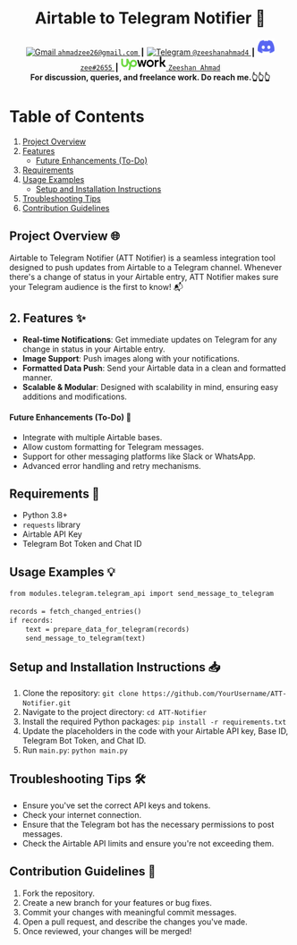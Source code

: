 <h1 align="center">Airtable to Telegram Notifier 🚀</h1>

<div align="center">
  <a href="https://mail.google.com/mail/u/?authuser=ahmadzee26@gmail.com">
    <img alt="Gmail" width="30px" src="https://edent.github.io/SuperTinyIcons/images/svg/gmail.svg" />
    <code>ahmadzee26@gmail.com</code>
  </a>
  <span> ┃ </span>
  
  <a href="https://t.me/zeeshanahmad4">
    <img alt="Telegram" width="30px" src="https://edent.github.io/SuperTinyIcons/images/svg/telegram.svg" />
    <code>@zeeshanahmad4</code>
  </a>
  <span> ┃ </span>
  
  <a href="https://discord.com">
    <img alt="Discord" width="30px" src="https://github.com/Zeeshanahmad4/RealEstateMate-WhatsApp-Group-Management-Bot/blob/main/discord-icon-svgrepo-com.svg" />
    <code>zee#2655</code>
  </a>
  <span> ┃ </span>
  
  <a href="https://www.upwork.com/freelancers/zeeshanahmad291">
    <img alt="Upwork" width="80px" src="https://github.com/Zeeshanahmad4/Zeeshanahmad4/blob/main/upwork.svg" />
    <code>Zeeshan Ahmad</code>
  </a>
  
  <br />
  <strong>For discussion, queries, and freelance work. Do reach me.👆👆👆</strong>
</div>

# Table of Contents

1. [Project Overview](#project-overview-)
2. [Features](#features-)
    - [Future Enhancements (To-Do)](#future-enhancements-to-do-)
3. [Requirements](#requirements-)
4. [Usage Examples](#usage-examples-)
    - [Setup and Installation Instructions](#setup-and-installation-instructions-)
6. [Troubleshooting Tips](#troubleshooting-tips-)
7. [Contribution Guidelines](#contribution-guidelines-)

## Project Overview 🌐

Airtable to Telegram Notifier (ATT Notifier) is a seamless integration tool designed to push updates from Airtable to a Telegram channel. Whenever there's a change of status in your Airtable entry, ATT Notifier makes sure your Telegram audience is the first to know! 📬

## 2\. Features ✨

- **Real-time Notifications**: Get immediate updates on Telegram for any change in status in your Airtable entry.
- **Image Support**: Push images along with your notifications.
- **Formatted Data Push**: Send your Airtable data in a clean and formatted manner.
- **Scalable & Modular**: Designed with scalability in mind, ensuring easy additions and modifications.

#### Future Enhancements (To-Do) 📝

- Integrate with multiple Airtable bases.
- Allow custom formatting for Telegram messages.
- Support for other messaging platforms like Slack or WhatsApp.
- Advanced error handling and retry mechanisms.


## Requirements 📌

- Python 3.8+
- `requests` library
- Airtable API Key
- Telegram Bot Token and Chat ID


## Usage Examples 💡
```from modules.airtable.airtable_api import fetch_changed_entries, prepare_data_for_telegram
from modules.telegram.telegram_api import send_message_to_telegram

records = fetch_changed_entries()
if records:
    text = prepare_data_for_telegram(records)
    send_message_to_telegram(text)
```

## Setup and Installation Instructions 📥

1. Clone the repository: `git clone https://github.com/YourUsername/ATT-Notifier.git`
2. Navigate to the project directory: `cd ATT-Notifier`
3. Install the required Python packages: `pip install -r requirements.txt`
4. Update the placeholders in the code with your Airtable API key, Base ID, Telegram Bot Token, and Chat ID.
5. Run `main.py`: `python main.py`


## Troubleshooting Tips 🛠

- Ensure you've set the correct API keys and tokens.
- Check your internet connection.
- Ensure that the Telegram bot has the necessary permissions to post messages.
- Check the Airtable API limits and ensure you're not exceeding them.


## Contribution Guidelines 🤝

1. Fork the repository.
2. Create a new branch for your features or bug fixes.
3. Commit your changes with meaningful commit messages.
4. Open a pull request, and describe the changes you've made.
5. Once reviewed, your changes will be merged!
